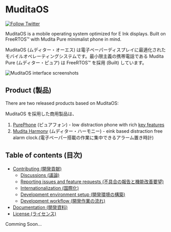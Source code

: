 # MuditaOS

[![Follow Twitter](https://img.shields.io/twitter/follow/wearemudita?label=Follow%20on%20Twitter&style=social)](https://twitter.com/wearemudita)

MuditaOS is a mobile operating system optimized for E Ink displays. Built on FreeRTOS™ with Mudita Pure minimalist phone in mind.

MuditaOS (ムディター・オーエス) は電子ペーパーディスプレイに最適化されたモバイルオペレーティングシステムです。最小限主義の携帯電話である Mudita Pure (ムディター・ピュア) は FreeRTOS™ を採用 (Built) しています。

![MuditaOS interface screenshots](doc/Images/readme_header.jpg)

## Product (製品)

There are two released products based on MuditaOS:

MuditaOS を採用した商用製品は、

1. [PurePhone](https://store.mudita.com/mudita-pure-minimalist-phone) (ピュアフォン) - low distraction phone with rich [key features](products/PurePhone/ProductKeyFeatures.md)
2. [Mudita Harmony](https://store.mudita.com/mudita-harmony-your-healthy-bedtime-habits) (ムディター・ハーモニー) - eink based distraction free alarm clock.(電子ペーパー搭載の作業に集中できるアラーム置き時計)

## Table of contents (目次)

* [Contributing (開発貢献)](#Contributing)
   * [Discussions (議論)](#Discussions)
   * [Reporting issues and feature requests (不具合の報告と機能改善要望)](#Reporting-bugs-and-feature-requests)
   * [Internationalization (国際化)](#Internationalization)
   * [Development environment setup (開発環境の構築)](#development-envioronment-setup)
   * [Development workflow (開発作業の流れ)](#Development-workflow)
* [Documentation (開発資料)](#documentation)
* [License (ライセンス)](#license)



Comming Soon...

